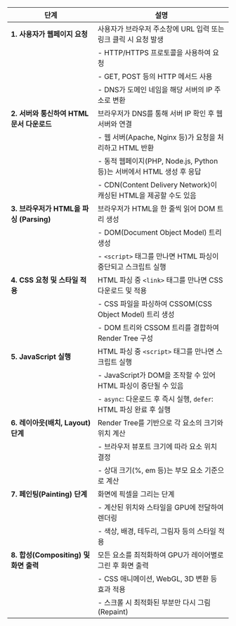 | 단계 | 설명 |
|------|----------------------------------------------------------------|
| **1. 사용자가 웹페이지 요청** | 사용자가 브라우저 주소창에 URL 입력 또는 링크 클릭 시 요청 발생 |
| | - HTTP/HTTPS 프로토콜을 사용하여 요청 |
| | - GET, POST 등의 HTTP 메서드 사용 |
| | - DNS가 도메인 네임을 해당 서버의 IP 주소로 변환 |
| **2. 서버와 통신하여 HTML 문서 다운로드** | 브라우저가 DNS를 통해 서버 IP 확인 후 웹 서버와 연결 |
| | - 웹 서버(Apache, Nginx 등)가 요청을 처리하고 HTML 반환 |
| | - 동적 웹페이지(PHP, Node.js, Python 등)는 서버에서 HTML 생성 후 응답 |
| | - CDN(Content Delivery Network)이 캐싱된 HTML을 제공할 수도 있음 |
| **3. 브라우저가 HTML을 파싱 (Parsing)** | 브라우저가 HTML을 한 줄씩 읽어 DOM 트리 생성 |
| | - DOM(Document Object Model) 트리 생성 |
| | - `<script>` 태그를 만나면 HTML 파싱이 중단되고 스크립트 실행 |
| **4. CSS 요청 및 스타일 적용** | HTML 파싱 중 `<link>` 태그를 만나면 CSS 다운로드 및 적용 |
| | - CSS 파일을 파싱하여 CSSOM(CSS Object Model) 트리 생성 |
| | - DOM 트리와 CSSOM 트리를 결합하여 Render Tree 구성 |
| **5. JavaScript 실행** | HTML 파싱 중 `<script>` 태그를 만나면 스크립트 실행 |
| | - JavaScript가 DOM을 조작할 수 있어 HTML 파싱이 중단될 수 있음 |
| | - `async`: 다운로드 후 즉시 실행, `defer`: HTML 파싱 완료 후 실행 |
| **6. 레이아웃(배치, Layout) 단계** | Render Tree를 기반으로 각 요소의 크기와 위치 계산 |
| | - 브라우저 뷰포트 크기에 따라 요소 위치 결정 |
| | - 상대 크기(%, em 등)는 부모 요소 기준으로 계산 |
| **7. 페인팅(Painting) 단계** | 화면에 픽셀을 그리는 단계 |
| | - 계산된 위치와 스타일을 GPU에 전달하여 렌더링 |
| | - 색상, 배경, 테두리, 그림자 등의 스타일 적용 |
| **8. 합성(Compositing) 및 화면 출력** | 모든 요소를 최적화하여 GPU가 레이어별로 그린 후 화면 출력 |
| | - CSS 애니메이션, WebGL, 3D 변환 등 효과 적용 |
| | - 스크롤 시 최적화된 부분만 다시 그림 (Repaint) |
